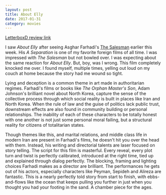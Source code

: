 ```yaml
---
layout: post
title: About Elly 
date: 2017-01-31
category: movies
---
```

 
[LetterboxD review link](http://letterboxd.com/samarthbhaskar/film/about-elly/)

I saw <em>About Elly</em> after seeing Asghar Farhadi's <a href="http://letterboxd.com/samarthbhaskar/film/the-salesman-2016/">The Salesman</a> earlier this week. His <em>A Separation</em> is one of my favorite foreign films of all time. I was impressed with <em>The Salesman</em> but not bowled over. I was expecting about the same reaction for <em>About Elly</em>. But, boy, was I wrong. This film completely knocked me over. I found myself, multiple times, yelling out loud on my couch at home because the story had me wound so tight.

Lying and deception is a common theme in art made in authoritarian regimes. Farhadi's films or books like <em>The Orphan Master's Son</em>, Adam Johnson's brilliant novel about North Korea, capture the sense of the collective process through which social reality is built in places like Iran and North Korea. When the rule of law and the guise of politics lack public trust, downstream effects are also found in community building or personal relationships. The inability of each of these characters to be totally honest with one another is not just some personal moral failing, but a structural reality for citizens of totalitarian states. 

Though themes like this, and marital relations, and middle class life in modern Iran are present in Farhadi's films, he doesn't hit you over the head with them. Instead, his writing and directorial talents are laser focused on story telling. The script for this film is masterful. Every reveal, every plot turn and twist is perfectly calibrated, introduced at the right time, tied up and explained through dialog perfectly. The blocking, framing and lighting choices Farhadi makes as a director are brilliant. The performances he gets out of his actors, especially characters like Peyman, Sepideh and Alireza are fantastic. This is a nearly perfectly told story from start to finish, with ebbs-and-flows like the ocean that keeps pulling you further in just when you thought you had your footing in the sand. A chamber piece for the ages.